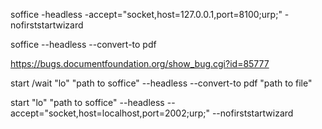 
soffice -headless -accept="socket,host=127.0.0.1,port=8100;urp;" -nofirststartwizard

soffice --headless --convert-to pdf <file>

https://bugs.documentfoundation.org/show_bug.cgi?id=85777


start /wait "lo" "path to soffice" --headless --convert-to pdf "path to file"

start "lo" "path to soffice" --headless --accept="socket,host=localhost,port=2002;urp;" --nofirststartwizard
